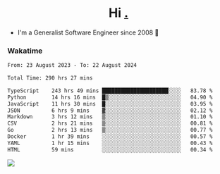 <h1 align="center">Hi <a href="https://www.hackerrank.com/erasmosaraujo">.</a></h1>
 
- I'm a Generalist Software Engineer  since 2008 🚀
<!--  
<p align="left">
  <a href="https://github.com/erasmosoares/github-readme-stats">
    <img
      align="center"
      src="https://github-readme-stats.vercel.app/api/top-langs/?username=erasmosoares&theme=radical&layout=compact"
    />
  </a>
  <a href="https://github.com/erasmosoares/github-readme-stats">
    [![Harlok's WakaTime stats](https://github-readme-stats.vercel.app/api/wakatime?username=ffflabs)](https://github.com/anuraghazra/github-readme-stats)
  </a>
</p>

<!--
 ### Repo 
 
<p align="left">
 <a href="https://github.com/erasmosoares/github-readme-stats">
    <img
      align="center"
      height="165"
      src="https://github-readme-stats.vercel.app/api/pin?username=erasmosoares&repo=sample-node&title_color=fff&icon_color=f9f9f9&text_color=9f9f9f&bg_color=151515"
    />
  </a>
  <a href="https://github.com/erasmosoares/github-readme-stats">
    <img
      align="center"
      height="165"
      src="https://github-readme-stats.vercel.app/api/pin?username=erasmosoares&repo=sample-node&title_color=fff&icon_color=f9f9f9&text_color=9f9f9f&bg_color=151515"
    />
  </a>
</p>
-->

 ### Wakatime 

<!--START_SECTION:waka-->

```txt
From: 23 August 2023 - To: 22 August 2024

Total Time: 290 hrs 27 mins

TypeScript    243 hrs 49 mins █████████████████████░░░░   83.78 %
Python        14 hrs 16 mins  █▒░░░░░░░░░░░░░░░░░░░░░░░   04.90 %
JavaScript    11 hrs 30 mins  █░░░░░░░░░░░░░░░░░░░░░░░░   03.95 %
JSON          6 hrs 9 mins    ▓░░░░░░░░░░░░░░░░░░░░░░░░   02.12 %
Markdown      3 hrs 12 mins   ▒░░░░░░░░░░░░░░░░░░░░░░░░   01.10 %
CSV           2 hrs 21 mins   ▒░░░░░░░░░░░░░░░░░░░░░░░░   00.81 %
Go            2 hrs 13 mins   ▒░░░░░░░░░░░░░░░░░░░░░░░░   00.77 %
Docker        1 hr 39 mins    ░░░░░░░░░░░░░░░░░░░░░░░░░   00.57 %
YAML          1 hr 15 mins    ░░░░░░░░░░░░░░░░░░░░░░░░░   00.43 %
HTML          59 mins         ░░░░░░░░░░░░░░░░░░░░░░░░░   00.34 %
```

<!--END_SECTION:waka-->

![](https://komarev.com/ghpvc/?username=erasmosoares&color=brightgreen)
